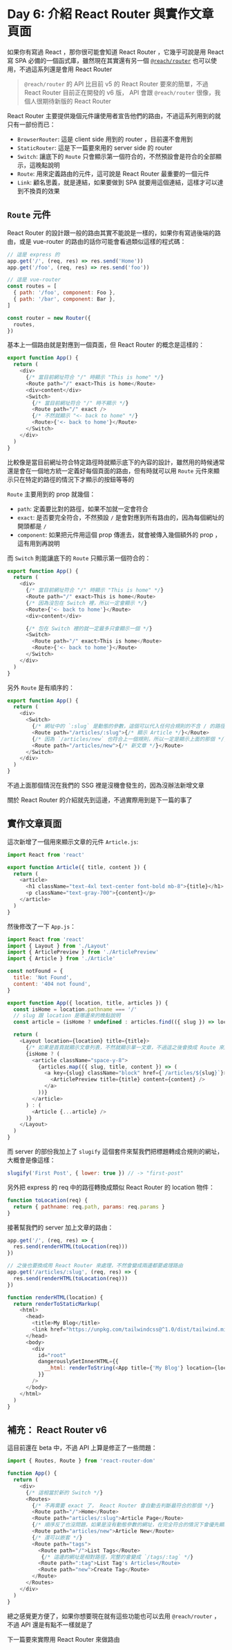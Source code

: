 Day 6: 介紹 React Router 與實作文章頁面
========================================

如果你有寫過 React ，那你很可能會知道 React Router ，它幾乎可說是用 React 寫 SPA 必備的一個函式庫，雖然現在其實還有另一個 [`@reach/router`](https://reach.tech/router/) 也可以使用，不過這系列還是會用 React Router

> `@reach/router` 的 API 比目前 v5 的 React Router 要來的簡單，不過 React Router 目前正在開發的 v6 版， API 會跟 `@reach/router` 很像，我個人很期待新版的 React Router

React Router 主要提供幾個元件讓使用者宣告他們的路由，不過這系列用到的就只有一部份而已：

- `BrowserRouter`: 這是 client side 用到的 router ，目前還不會用到
- `StaticRouter`: 這是下一篇要來用的 server side 的 router
- `Switch`: 讓底下的 `Route` 只會顯示第一個符合的，不然預設會是符合的全部顯示，這晚點說明
- `Route`: 用來定義路由的元件，這可說是 React Router 最重要的一個元件
- `Link`: 顧名思義，就是連結，如果要做到 SPA 就要用這個連結，這樣才可以達到不換頁的效果

`Route` 元件
------------

React Router 的設計跟一般的路由其實不能說是一樣的，如果你有寫過後端的路由，或是 vue-router 的路由的話你可能會看過類似這樣的程式碼：

```javascript
// 這是 express 的
app.get('/', (req, res) => res.send('Home'))
app.get('/foo', (req, res) => res.send('foo'))

// 這是 vue-router
const routes = [
  { path: '/foo', component: Foo },
  { path: '/bar', component: Bar },
]

const router = new Router({
  routes,
})
```

基本上一個路由就是對應到一個頁面，但 React Router 的概念是這樣的：

```javascript
export function App() {
  return (
    <div>
      {/* 當目前網址符合 "/" 時顯示 "This is home" */}
      <Route path="/" exact>This is home</Route>
      <div>content</div>
      <Switch>
        {/* 當目前網址符合 "/" 時不顯示 */}
        <Route path="/" exact />
        {/* 不然就顯示 "<- back to home" */}
        <Route>{'<- back to home'}</Route>
      </Switch>
    </div>
  )
}
```

比較像是當目前網址符合特定路徑時就顯示底下的內容的設計，雖然用的時候通常還是會在一個地方統一定義好每個頁面的路由，但有時就可以用 `Route` 元件來顯示只在特定的路徑的情況下才顯示的按鈕等等的

`Route` 主要用到的 prop 就幾個：

- `path`: 定義要比對的路徑，如果不加就一定會符合
- `exact`: 是否要完全符合，不然預設 `/` 是會對應到所有路由的，因為每個網址的開頭都是 `/`
- `component`: 如果把元件用這個 prop 傳進去，就會被傳入幾個額外的 prop ，這有用到再說明

而 `Switch` 則能讓底下的 `Route` 只顯示第一個符合的：

```javascript
export function App() {
  return (
    <div>
      {/* 當目前網址符合 "/" 時顯示 "This is home" */}
      <Route path="/" exact>This is home</Route>
      {/* 因為沒包在 Switch 裡，所以一定會顯示 */}
      <Route>{'<- back to home'}</Route>
      <div>content</div>

      {/* 包在 Switch 裡的就一定最多只會顯示一個 */}
      <Switch>
        <Route path="/" exact>This is home</Route>
        <Route>{'<- back to home'}</Route>
      </Switch>
    </div>
  )
}
```

另外 `Route` 是有順序的：

```javascript
export function App() {
  return (
    <div>
      <Switch>
        {/* 網址中的 `:slug` 是動態的參數，這個可以代入任何合規則的不含 / 的路徑 */}
        <Route path="/articles/:slug">{/* 顯示 Article */}</Route>
        {/* 因為 `/articles/new` 也符合上一個規則，所以一定是顯示上面的那個 */}
        <Route path="/articles/new">{/* 新文章 */}</Route>
      </Switch>
    </div>
  )
}
```

不過上面那個情況在我們的 SSG 裡是沒機會發生的，因為沒辦法新增文章

關於 React Router 的介紹就先到這邊，不過實際用到是下一篇的事了

實作文章頁面
------------

這次新增了一個用來顯示文章的元件 `Article.js`:

```javascript
import React from 'react'

export function Article({ title, content }) {
  return (
    <article>
      <h1 className="text-4xl text-center font-bold mb-8">{title}</h1>
      <p className="text-gray-700">{content}</p>
    </article>
  )
}
```

然後修改了一下 `App.js`：

```javascript
import React from 'react'
import { Layout } from './Layout'
import { ArticlePreview } from './ArticlePreview'
import { Article } from './Article'

const notFound = {
  title: 'Not Found',
  content: '404 not found',
}

export function App({ location, title, articles }) {
  const isHome = location.pathname === '/'
  // slug 跟 location 是哪邊來的晚點說明
  const article = (isHome ? undefined : articles.find(({ slug }) => location.params.slug === slug)) || notFound

  return (
    <Layout location={location} title={title}>
      {/* 如果是首頁就顯示文章列表，不然就顯示單一文章，不過這之後會換成 Route 來處理，這邊是暫時的 */}
      {isHome ? (
        <article className="space-y-8">
          {articles.map(({ slug, title, content }) => (
            <a key={slug} className="block" href={`/articles/${slug}`}>
              <ArticlePreview title={title} content={content} />
            </a>
          ))}
        </article>
      ) : (
        <Article {...article} />
      )}
    </Layout>
  )
}
```

而 server 的部份我加上了 `slugify` 這個套件來幫我們把標題轉成合規則的網址，大概會是像這樣：

```javascript
slugify('First Post', { lower: true }) // -> "first-post"
```

另外把 express 的 req 中的路徑轉換成類似 React Router 的 location 物件：

```javascript
function toLocation(req) {
  return { pathname: req.path, params: req.params }
}
```

接著幫我們的 server 加上文章的路由：

```javascript
app.get('/', (req, res) => {
  res.send(renderHTML(toLocation(req)))
})

// 之後也要換成用 React Router 來處理，不然會變成兩邊都要處理路由
app.get('/articles/:slug', (req, res) => {
  res.send(renderHTML(toLocation(req)))
})

function renderHTML(location) {
  return renderToStaticMarkup(
    <html>
      <head>
        <title>My Blog</title>
        <link href="https://unpkg.com/tailwindcss@^1.0/dist/tailwind.min.css" rel="stylesheet" />
      </head>
      <body>
        <div
          id="root"
          dangerouslySetInnerHTML={{
            __html: renderToString(<App title={'My Blog'} location={location} articles={articles} />),
          }}
        />
      </body>
    </html>
  )
}
```

補充： React Router v6
----------------------

這目前還在 beta 中，不過 API 上算是修正了一些問題：

```javascript
import { Routes, Route } from 'react-router-dom'

function App() {
  return (
    <div>
      {/* 這相當於新的 Switch */}
      <Routes>
        {/* 不再需要 exact 了， React Router 會自動去判斷最符合的那個 */}
        <Route path="/">Home</Route>
        <Route path="articles/:slug">Article Page</Route>
        {/* 順序反了也沒問題，如果是沒有動態參數的網址，在完全符合的情況下會優先顯示 */}
        <Route path="articles/new">Article New</Route>
        {/* 還可以嵌套 */}
        <Route path="tags">
          <Route path="/">List Tags</Route>
           {/* 這邊的網址是相對路徑，完整的會變成 `/tags/:tag` */}
          <Route path=":tag">List Tag's Articles</Route>
          <Route path="new">Create Tag</Route>
        </Route>
      </Routes>
    </div>
  )
}
```

總之感覺更方便了，如果你想要現在就有這些功能也可以去用 `@reach/router` ，不過 API 還是有點不一樣就是了

下一篇要來實際用 React Router 來做路由

